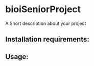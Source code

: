# bioiSeniorProject
A Short description about your project

## Installation requirements:

## Usage:
